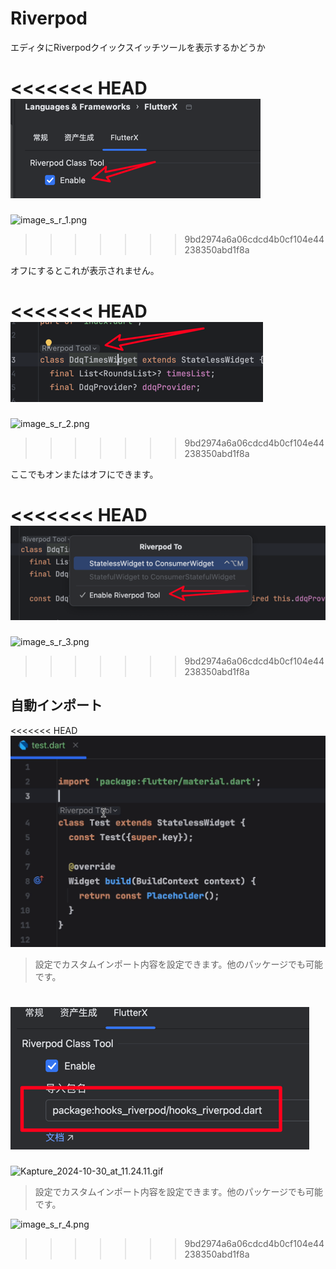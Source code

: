 # Riverpod

エディタにRiverpodクイックスイッチツールを表示するかどうか


<<<<<<< HEAD
![image_s_r_1.png](../../assets/images/image_s_r_1.png)
=======
![image_s_r_1.png](/images/image_s_r_1.png)
>>>>>>> 9bd2974a6a06cdcd4b0cf104e44238350abd1f8a


オフにするとこれが表示されません。

<<<<<<< HEAD
![image_s_r_2.png](../../assets/images/image_s_r_2.png)
=======
![image_s_r_2.png](/images/image_s_r_2.png)
>>>>>>> 9bd2974a6a06cdcd4b0cf104e44238350abd1f8a


ここでもオンまたはオフにできます。

<<<<<<< HEAD
![image_s_r_3.png](../../assets/images/image_s_r_3.png)
=======
![image_s_r_3.png](/images/image_s_r_3.png)
>>>>>>> 9bd2974a6a06cdcd4b0cf104e44238350abd1f8a


## 自動インポート

<<<<<<< HEAD
![Kapture_2024-10-30_at_11.24.11.gif](../../assets/gif/Kapture_2024-10-30_at_11.24.11.gif)

> 設定でカスタムインポート内容を設定できます。他のパッケージでも可能です。

![image_s_r_4.png](../../assets/images/image_s_r_4.png)
=======
![Kapture_2024-10-30_at_11.24.11.gif](/images/Kapture_2024-10-30_at_11.24.11.gif)

> 設定でカスタムインポート内容を設定できます。他のパッケージでも可能です。

![image_s_r_4.png](/images/image_s_r_4.png)
>>>>>>> 9bd2974a6a06cdcd4b0cf104e44238350abd1f8a
